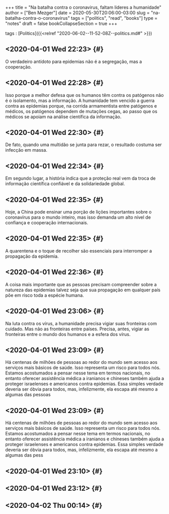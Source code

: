 +++
title = "Na batalha contra o coronavirus, faltam lideres a humanidade"
author = ["Ben Mezger"]
date = 2020-05-30T20:06:00-03:00
slug = "na-batalha-contra-o-coronavirus"
tags = ["politics", "read", "books"]
type = "notes"
draft = false
bookCollapseSection = true
+++

tags
: [Politics]({{<relref "2020-06-02--11-52-08Z--politics.md#" >}})


## <span class="timestamp-wrapper"><span class="timestamp">&lt;2020-04-01 Wed 22:23&gt;</span></span> {#}

O verdadeiro antídoto para epidemias não é a segregação, mas a
cooperação.


## <span class="timestamp-wrapper"><span class="timestamp">&lt;2020-04-01 Wed 22:28&gt;</span></span> {#}

Isso porque a melhor defesa que os humanos têm contra os patógenos não é o
isolamento, mas a informação. A humanidade tem vencido a guerra contra as
epidemias porque, na corrida armamentista entre patógenos e médicos, os
patógenos dependem de mutações cegas, ao passo que os médicos se apoiam na
análise científica da informação.


## <span class="timestamp-wrapper"><span class="timestamp">&lt;2020-04-01 Wed 22:30&gt;</span></span> {#}

De fato, quando uma multidão se junta para rezar, o resultado costuma ser
infecção em massa.


## <span class="timestamp-wrapper"><span class="timestamp">&lt;2020-04-01 Wed 22:34&gt;</span></span> {#}

Em segundo lugar, a história indica que a proteção real vem da troca de
informação científica confiável e da solidariedade global.


## <span class="timestamp-wrapper"><span class="timestamp">&lt;2020-04-01 Wed 22:35&gt;</span></span> {#}

Hoje, a China pode ensinar uma porção de lições importantes sobre o
coronavírus para o mundo inteiro, mas isso demanda um alto nível de
confiança e cooperação internacionais.


## <span class="timestamp-wrapper"><span class="timestamp">&lt;2020-04-01 Wed 22:35&gt;</span></span> {#}

A quarentena e o toque de recolher são essenciais para interromper a
propagação da epidemia.


## <span class="timestamp-wrapper"><span class="timestamp">&lt;2020-04-01 Wed 22:36&gt;</span></span> {#}

A coisa mais importante que as pessoas precisam compreender sobre a natureza
das epidemias talvez seja que sua propagação em qualquer país põe em risco
toda a espécie humana.


## <span class="timestamp-wrapper"><span class="timestamp">&lt;2020-04-01 Wed 23:06&gt;</span></span> {#}

Na luta contra os vírus, a humanidade precisa vigiar suas fronteiras com
cuidado. Mas não as fronteiras entre países. Precisa, antes, vigiar as
fronteiras entre o mundo dos humanos e a esfera dos vírus.


## <span class="timestamp-wrapper"><span class="timestamp">&lt;2020-04-01 Wed 23:09&gt;</span></span> {#}

Há centenas de milhões de pessoas ao redor do mundo sem acesso aos serviços
mais básicos de saúde. Isso representa um risco para todos nós. Estamos
acostumados a pensar nesse tema em termos nacionais, no entanto oferecer
assistência médica a iranianos e chineses também ajuda a proteger
israelenses e americanos contra epidemias. Essa simples verdade deveria ser
óbvia para todos, mas, infelizmente, ela escapa até mesmo a algumas das
pessoas


## <span class="timestamp-wrapper"><span class="timestamp">&lt;2020-04-01 Wed 23:09&gt;</span></span> {#}

Há centenas de milhões de pessoas ao redor do mundo sem acesso aos serviços
mais básicos de saúde. Isso representa um risco para todos nós. Estamos
acostumados a pensar nesse tema em termos nacionais, no entanto oferecer
assistência médica a iranianos e chineses também ajuda a proteger
israelenses e americanos contra epidemias. Essa simples verdade deveria ser
óbvia para todos, mas, infelizmente, ela escapa até mesmo a algumas das pess
<You have reached the clipping limit for this item>


## <span class="timestamp-wrapper"><span class="timestamp">&lt;2020-04-01 Wed 23:10&gt;</span></span> {#}

<You have reached the clipping limit for this item>


## <span class="timestamp-wrapper"><span class="timestamp">&lt;2020-04-01 Wed 23:12&gt;</span></span> {#}

<You have reached the clipping limit for this item>


## <span class="timestamp-wrapper"><span class="timestamp">&lt;2020-04-02 Thu 00:14&gt;</span></span> {#}

<You have reached the clipping limit for this item>